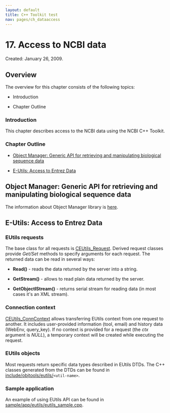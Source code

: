 ```yaml
---
layout: default
title: C++ Toolkit test
nav: pages/ch_dataaccess
---
```



17\. Access to NCBI data
======================================

Created: January 26, 2009.

Overview
--------

The overview for this chapter consists of the following topics:

-   Introduction

-   Chapter Outline

### Introduction

This chapter describes access to the NCBI data using the NCBI C++ Toolkit.

### Chapter Outline

-   [Object Manager: Generic API for retrieving and manipulating biological sequence data](#ch-dataaccess.Object-Manager)

-   [E-Utils: Access to Entrez Data](#ch-dataaccess.EUtils-Access-to-Ent)

<a name="ch-dataaccess.Object-Manager"></a>

Object Manager: Generic API for retrieving and manipulating biological sequence data
------------------------------------------------------------------------------------

The information about Object Manager library is [here](ch_objmgr.html).

<a name="ch-dataaccess.EUtils-Access-to-Ent"></a>

E-Utils: Access to Entrez Data
------------------------------

<a name="ch-dataaccess.EUtils-requests"></a>

### EUtils requests

The base class for all requests is [CEUtils\_Request](http://www.ncbi.nlm.nih.gov/IEB/ToolBox/CPP_DOC/lxr/ident?i=CEUtils_Request). Derived request classes provide *Get/Set* methods to specify arguments for each request. The returned data can be read in several ways:

-   ******Read()****** - reads the data returned by the server into a string.

-   ******GetStream()****** - allows to read plain data returned by the server.

-   ******GetObjectIStream()****** - returns serial stream for reading data (in most cases it's an XML stream).

<a name="ch-dataaccess.Connection-context"></a>

### Connection context

[CEUtils\_ConnContext](http://www.ncbi.nlm.nih.gov/IEB/ToolBox/CPP_DOC/lxr/ident?i=CEUtils_ConnContext) allows transferring EUtils context from one request to another. It includes user-provided information (tool, email) and history data (WebEnv, query\_key). If no context is provided for a request (the *ctx* argument is *NULL*), a temporary context will be created while executing the request.

<a name="ch-dataaccess.EUtils-objects"></a>

### EUtils objects

Most requests return specific data types described in EUtils DTDs. The C++ classes generated from the DTDs can be found in [include/objtools/eutils/](http://www.ncbi.nlm.nih.gov/IEB/ToolBox/CPP_DOC/lxr/source/include/objtools/eutils)`<util-name>`.

<a name="ch-dataaccess.Sample-application"></a>

### Sample application

An example of using EUtils API can be found in [sample/app/eutils/eutils\_sample.cpp](http://www.ncbi.nlm.nih.gov/IEB/ToolBox/CPP_DOC/lxr/source/src/sample/app/eutils/eutils_sample.cpp).


